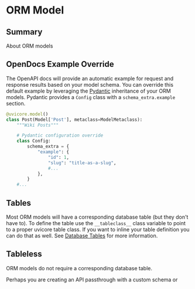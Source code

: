 # ORM Model


## Summary

About ORM models




## OpenDocs Example Override

The OpenAPI docs will provide an automatic example for request and response results based on your model schema.  You can override this default example by leveraging the [Pydantic](/orm-pydantic/) inheritance of your ORM models.  Pydantic provides a `Config` class with a `schema_extra.example` section.

```python
@uvicore.model()
class Post(Model['Post'], metaclass=ModelMetaclass):
    """Wiki Posts"""

    # Pydantic configuration override
    class Config:
        schema_extra = {
            "example": {
                "id": 1,
                "slug": "title-as-a-slug",
                #...
            },
        }
    #...
```




## Tables

Most ORM models will have a corresponding database table (but they don't have to).  To define the table use the `__tableclass__` class variable to point to a proper uvicore table class.  If you want to inline your table definition you can do that as well.  See [Database Tables](/db-tables) for more information.



## Tableless

ORM models do not require a corresponding database table.

  Perhaps you are creating an API passthrough with a custom schema or
